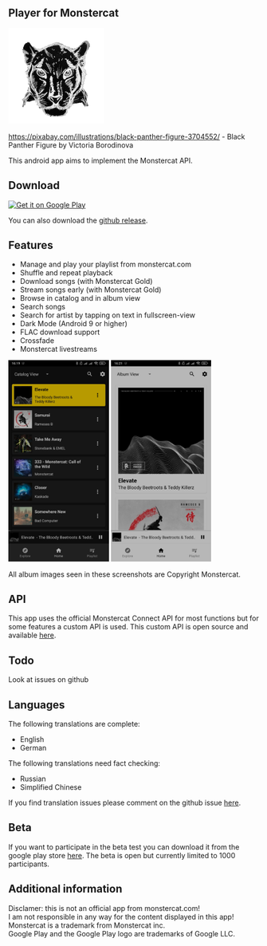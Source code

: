 ## Player for Monstercat

![Icon](https://raw.githubusercontent.com/lucaspape/catplayer/master/playstore_res/icon-round-full.png)

https://pixabay.com/illustrations/black-panther-figure-3704552/ - Black Panther Figure by Victoria Borodinova

This android app aims to implement the Monstercat API.

## Download
<a href='https://play.google.com/store/apps/details?id=de.lucaspape.monstercat&pcampaignid=pcampaignidMKT-Other-global-all-co-prtnr-py-PartBadge-Mar2515-1'><img width="20%" alt='Get it on Google Play' src='https://play.google.com/intl/en_us/badges/static/images/badges/en_badge_web_generic.png'/></a>

You can also download the [github release](https://github.com/lucaspape/catplayer/releases/latest).

## Features

 - Manage and play your playlist from monstercat.com
 - Shuffle and repeat playback
 - Download songs (with Monstercat Gold)
 - Stream songs early (with Monstercat Gold)
 - Browse in catalog and in album view
 - Search songs
 - Search for artist by tapping on text in fullscreen-view
 - Dark Mode (Android 9 or higher)
 - FLAC download support
 - Crossfade
 - Monstercat livestreams

<img src="https://raw.githubusercontent.com/lucaspape/catplayer/master/playstore_res/screenshots/20210131/Screenshot_2021-01-31-16-19-52-859_de.lucaspape.monstercat.jpg" width="40%">  <img src="https://raw.githubusercontent.com/lucaspape/catplayer/master/playstore_res/screenshots/20210131/Screenshot_2021-01-31-16-21-05-479_de.lucaspape.monstercat.jpg" width="40%">

All album images seen in these screenshots are Copyright Monstercat.

## API

This app uses the official Monstercat Connect API for most functions but for some features a custom API is used.
This custom API is open source and available [here](https://github.com/lucaspape/catplayer-helper-api.git).

## Todo

Look at issues on github  

## Languages

The following translations are complete:

  - English
  - German

The following translations need fact checking:

  - Russian
  - Simplified Chinese

If you find translation issues please comment on the github issue [here](https://github.com/lucaspape/catplayer/issues/46).  

## Beta

If you want to participate in the beta test you can download it from the google play store [here](https://play.google.com/apps/testing/de.lucaspape.monstercat "Test Android-App").
The beta is open but currently limited to 1000 participants.

## Additional information
Disclamer: this is not an official app from monstercat.com!  
I am not responsible in any way for the content displayed in this app!  
Monstercat is a trademark from Monstercat inc.  
Google Play and the Google Play logo are trademarks of Google LLC.  
